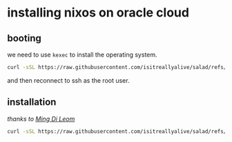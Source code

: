 # installing nixos on oracle cloud

## booting

we need to use `kexec` to install the operating system.

```sh
curl -sSL https://raw.githubusercontent.com/isitreallyalive/salad/refs/heads/main/docs/oracle/kexec.sh | sudo bash
```

and then reconnect to ssh as the root user.

## installation

*thanks to [Ming Di Leom](https://mdleom.com/blog/2021/03/09/nixos-oracle/)*

```sh
curl -sSL https://raw.githubusercontent.com/isitreallyalive/salad/refs/heads/main/docs/oracle/install.sh "<ssh key>" "<swap size>" | sudo bash
```
